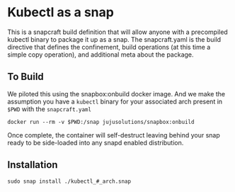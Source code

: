 # Kubectl as a snap

This is a snapcraft build definition that will allow anyone with a precompiled
kubectl binary to package it up as a snap.  The snapcraft.yaml is the build
directive that defines the confinement, build operations (at this time a simple
copy operation), and additional meta about the package.

## To Build

We piloted this using the snapbox:onbuild docker image. And we make the
assumption you have a `kubectl` binary for your associated arch present in
`$PWD` with the `snapcraft.yaml`

```
docker run --rm -v $PWD:/snap jujusolutions/snapbox:onbuild
```

Once complete, the container will self-destruct leaving behind your snap ready
to be side-loaded into any snapd enabled distribution.

## Installation

```
sudo snap install ./kubectl_#_arch.snap
```

